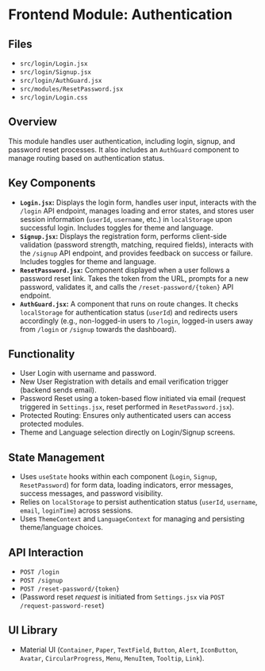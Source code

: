 # Frontend Module: Authentication

## Files

*   `src/login/Login.jsx`
*   `src/login/Signup.jsx`
*   `src/login/AuthGuard.jsx`
*   `src/modules/ResetPassword.jsx`
*   `src/login/Login.css`

## Overview

This module handles user authentication, including login, signup, and password reset processes. It also includes an `AuthGuard` component to manage routing based on authentication status.

## Key Components

*   **`Login.jsx`:** Displays the login form, handles user input, interacts with the `/login` API endpoint, manages loading and error states, and stores user session information (`userId`, `username`, etc.) in `localStorage` upon successful login. Includes toggles for theme and language.
*   **`Signup.jsx`:** Displays the registration form, performs client-side validation (password strength, matching, required fields), interacts with the `/signup` API endpoint, and provides feedback on success or failure. Includes toggles for theme and language.
*   **`ResetPassword.jsx`:** Component displayed when a user follows a password reset link. Takes the token from the URL, prompts for a new password, validates it, and calls the `/reset-password/{token}` API endpoint.
*   **`AuthGuard.jsx`:** A component that runs on route changes. It checks `localStorage` for authentication status (`userId`) and redirects users accordingly (e.g., non-logged-in users to `/login`, logged-in users away from `/login` or `/signup` towards the dashboard).

## Functionality

*   User Login with username and password.
*   New User Registration with details and email verification trigger (backend sends email).
*   Password Reset using a token-based flow initiated via email (request triggered in `Settings.jsx`, reset performed in `ResetPassword.jsx`).
*   Protected Routing: Ensures only authenticated users can access protected modules.
*   Theme and Language selection directly on Login/Signup screens.

## State Management

*   Uses `useState` hooks within each component (`Login`, `Signup`, `ResetPassword`) for form data, loading indicators, error messages, success messages, and password visibility.
*   Relies on `localStorage` to persist authentication status (`userId`, `username`, `email`, `loginTime`) across sessions.
*   Uses `ThemeContext` and `LanguageContext` for managing and persisting theme/language choices.

## API Interaction

*   `POST /login`
*   `POST /signup`
*   `POST /reset-password/{token}`
*   (Password reset *request* is initiated from `Settings.jsx` via `POST /request-password-reset`)

## UI Library

*   Material UI (`Container`, `Paper`, `TextField`, `Button`, `Alert`, `IconButton`, `Avatar`, `CircularProgress`, `Menu`, `MenuItem`, `Tooltip`, `Link`).
